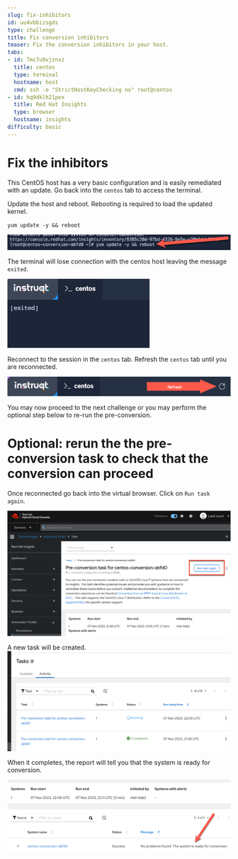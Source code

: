 ```yaml
---
slug: fix-inhibitors
id: uu4vbbizsgds
type: challenge
title: Fix conversion inhibitors
teaser: Fix the conversion inhibitors in your host.
tabs:
- id: 7mc7u9vjznxz
  title: centos
  type: terminal
  hostname: host
  cmd: ssh -o "StrictHostKeyChecking no" root@centos
- id: hq9dklh21pex
  title: Red Hat Insights
  type: browser
  hostname: insights
difficulty: basic
---
```

Fix the inhibitors
==================

This CentOS host has a very basic configuration and is easily remediated with an update. Go back into the `centos` tab to access the terminal.

Update the host and reboot. Rebooting is required to load the updated kernel.

```
yum update -y && reboot
```

![update and reboot](../assets/updatedandreboot.png)

The terminal will lose connection with the centos host leaving the message `exited`.

![exited](../assets/exited.png)

Reconnect to the session in the `centos` tab. Refresh the `centos` tab until you are reconnected.

![refresh](../assets/refreshbutton.png)

You may now proceed to the next challenge or you may perform the optional step below to re-run the pre-conversion.

Optional: rerun the the pre-conversion task to check that the conversion can proceed
====================================================================================

Once reconnected go back into the virtual browser. Click on `Run task again`.

![run task again](../assets/runtaskagain.png)

A new task will be created.
![new task](../assets/newtask.png)

When it completes, the report will tell you that the system is ready for conversion.

![proceed](../assets/proceedconversion.png)
